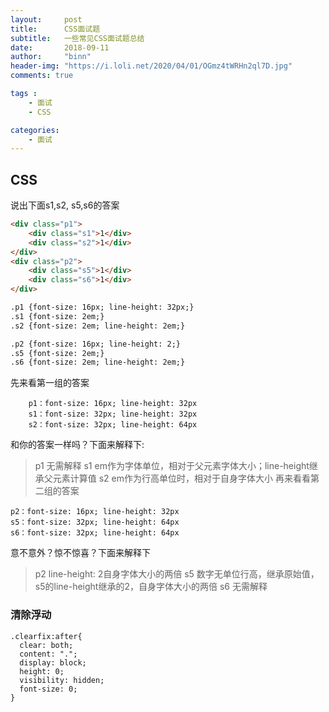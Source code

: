 ```yaml
---
layout:     post
title:      CSS面试题 
subtitle:   一些常见CSS面试题总结
date:       2018-09-11
author:     "binn"
header-img: "https://i.loli.net/2020/04/01/OGmz4tWRHn2ql7D.jpg"
comments: true

tags :
    - 面试
    - CSS

categories:
    - 面试
---
```



## CSS

说出下面s1,s2, s5,s6的答案

```html
<div class="p1">
    <div class="s1">1</div>
    <div class="s2">1</div>
</div>
<div class="p2">
    <div class="s5">1</div>
    <div class="s6">1</div>
</div>

.p1 {font-size: 16px; line-height: 32px;}
.s1 {font-size: 2em;}
.s2 {font-size: 2em; line-height: 2em;}

.p2 {font-size: 16px; line-height: 2;}
.s5 {font-size: 2em;}
.s6 {font-size: 2em; line-height: 2em;}

```

先来看第一组的答案
```
    p1：font-size: 16px; line-height: 32px
    s1：font-size: 32px; line-height: 32px
    s2：font-size: 32px; line-height: 64px
```
和你的答案一样吗？下面来解释下:
> p1 无需解释
s1 em作为字体单位，相对于父元素字体大小；line-height继承父元素计算值
s2 em作为行高单位时，相对于自身字体大小
再来看看第二组的答案

```
p2：font-size: 16px; line-height: 32px
s5：font-size: 32px; line-height: 64px
s6：font-size: 32px; line-height: 64px
```
意不意外？惊不惊喜？下面来解释下
> p2 line-height: 2自身字体大小的两倍
s5 数字无单位行高，继承原始值，s5的line-height继承的2，自身字体大小的两倍
s6 无需解释



### 清除浮动
```
.clearfix:after{
  clear: both;
  content: ".";
  display: block;
  height: 0;
  visibility: hidden;
  font-size: 0;
}
```


